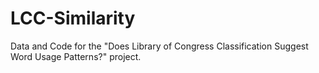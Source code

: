 # LCC-Similarity
Data and Code for the "Does Library of Congress Classification Suggest Word Usage Patterns?" project.
